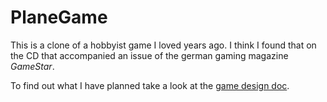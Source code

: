 # PlaneGame

This is a clone of a hobbyist game I loved years ago. I think I found that on the CD that accompanied an issue of the german gaming magazine *GameStar*.

To find out what I have planned take a look at the [game design doc](https://github.com/tanuva/planegame/blob/master/GDD.md).

